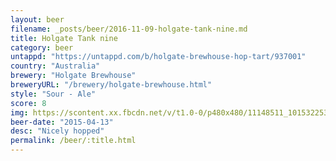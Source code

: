```yaml
---
layout: beer
filename: _posts/beer/2016-11-09-holgate-tank-nine.md
title: Holgate Tank nine
category: beer
untappd: "https://untappd.com/b/holgate-brewhouse-hop-tart/937001"
country: "Australia"
brewery: "Holgate Brewhouse"
breweryURL: "/brewery/holgate-brewhouse.html"
style: "Sour - Ale"
score: 8
img: https://scontent.xx.fbcdn.net/v/t1.0-0/p480x480/11148511_10153225354708745_902540998621637913_n.jpg?_nc_cat=102&_nc_ht=scontent.xx&oh=d40bb4bc75bd317ccf2664428abce54a&oe=5D81356B
beer-date: "2015-04-13"
desc: "Nicely hopped"
permalink: /beer/:title.html
---
```

